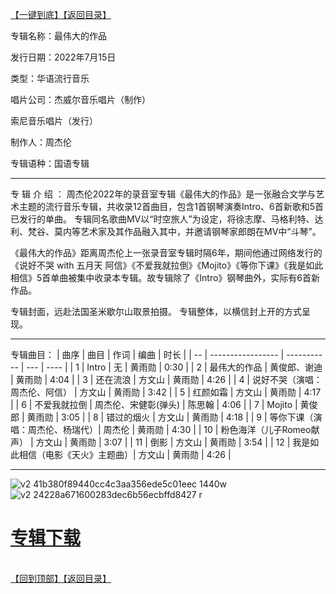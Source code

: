 [【一键到底】](#D)[【返回目录】](/README.md#M)
<a id="T"></a>

专辑名称：最伟大的作品

发行日期：2022年7月15日

类型：华语流行音乐

唱片公司：杰威尔音乐唱片（制作）

索尼音乐唱片（发行）

制作人：周杰伦

专辑语种：国语专辑

------------
专 辑 介 绍 ：
周杰伦2022年的录音室专辑《最伟大的作品》是一张融合文学与艺术主题的流行音乐专辑，共收录12首曲目，包含1首钢琴演奏Intro、6首新歌和5首已发行的单曲。 专辑同名歌曲MV以“时空旅人”为设定，将徐志摩、马格利特、达利、梵谷、莫内等艺术家及其作品融入其中，并邀请钢琴家郎朗在MV中“斗琴”。 

《最伟大的作品》距离周杰伦上一张录音室专辑时隔6年，期间他通过网络发行的《说好不哭 with 五月天 阿信》《不爱我就拉倒》《Mojito》《等你下课》《我是如此相信》5首单曲被集中收录本专辑。故专辑除了《Intro》钢琴曲外，实际有6首新作品。

专辑封面，远赴法国圣米歇尔山取景拍摄。
专辑整体，以横信封上开的方式呈现。

------------
专辑曲目：
| 曲序 | 曲目                        | 作词          | 编曲  | 时长   |
| -- | -----------------             | -----------   | ---   | ---- |
| 1  | Intro                         | 无            | 黄雨勋 | 0:30 |
| 2  | 最伟大的作品                   | 黄俊郎、谢迪  | 黄雨勋 | 4:04 |
| 3  | 还在流浪                       | 方文山        | 黄雨勋 | 4:26 |
| 4  | 说好不哭（演唱：周杰伦、阿信）  | 方文山       | 黄雨勋 | 3:42 |
| 5  | 红颜如霜                      | 方文山        | 黄雨勋 | 4:17 |
| 6  | 不爱我就拉倒                   | 周杰伦、宋健彰(弹头) | 陈思翰 | 4:06 |
| 7  | Mojito                        | 黄俊郎         | 黄雨勋 | 3:05 |
| 8  | 错过的烟火                     | 方文山         | 黄雨勋 | 4:18 |
| 9  | 等你下课（演唱：周杰伦、杨瑞代）| 周杰伦         | 黄雨勋 | 4:30 |
| 10 | 粉色海洋（儿子Romeo献声）      | 方文山         | 黄雨勋 | 3:07 |
| 11 | 倒影                          | 方文山         | 黄雨勋 | 3:54 |
| 12 | 我是如此相信（电影《天火》主题曲）| 方文山       | 黄雨勋 | 4:26 |


------------
![v2 41b380f89440cc4c3aa356ede5c01eec 1440w](https://image.acg.lol/file/2025/10/03/v2-41b380f89440cc4c3aa356ede5c01eec_1440w.jpg)
![v2 24228a671600283dec6b56ecbffd8427 r](https://image.acg.lol/file/2025/10/03/v2-24228a671600283dec6b56ecbffd8427_r.jpg)

# [专辑下载](https://url53.ctfile.com/f/25713053-8445108268-da5b82?p=1024)
<br>[【回到顶部】](#T)[【返回目录】](/README.md#M)
<a id="D"></a>

